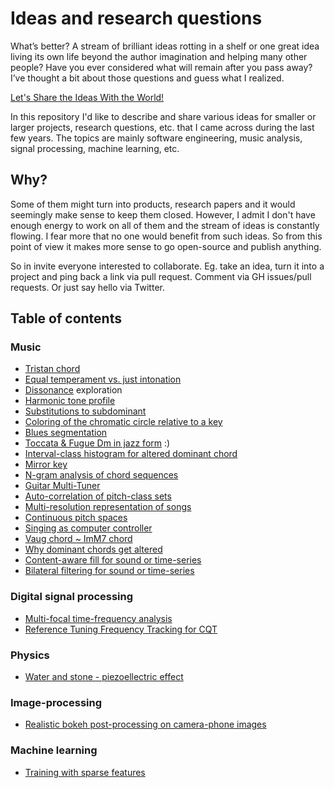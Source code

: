 # Ideas and research questions

What’s better? A stream of brilliant ideas rotting in a shelf or one great idea living its own life beyond the author imagination and helping many other people? Have you ever considered what will remain after you pass away? I’ve thought a bit about those questions and guess what I realized.

[Let's Share the Ideas With the World!](http://bohumirzamecnik.cz/blog/2014/lets-share-the-ideas-with-the-world/)

In this repository I'd like to describe and share various ideas for smaller or larger projects, research questions, etc. that I came across during the last few years. The topics are mainly software engineering, music analysis, signal processing, machine learning, etc.

## Why?

Some of them might turn into products, research papers and it would seemingly make sense to keep them closed. However, I admit I don't have enough energy to work on all of them and the stream of ideas is constantly flowing. I fear more that no one would benefit from such ideas. So from this point of view it makes more sense to go open-source and publish anything.

So in invite everyone interested to collaborate. Eg. take an idea, turn it into a project and ping back a link via pull request. Comment via GH issues/pull requests. Or just say hello via Twitter.

## Table of contents

### Music

- [Tristan chord](tristan_chord.md)
- [Equal temperament vs. just intonation](equal_temperament_vs_just_intonation.md)
- [Dissonance](dissonance.md) exploration
- [Harmonic tone profile](harmonic_tone_profile.md)
- [Substitutions to subdominant](substitutions_to_subdominant.md)
- [Coloring of the chromatic circle relative to a key](key_coloring.md)
- [Blues segmentation](blues_segmentation.md)
- [Toccata & Fugue Dm in jazz form](toccata_fugue_dm_jazz.md) :)
- [Interval-class histogram for altered dominant chord](altered_chord_ic_histogram.md)
- [Mirror key](mirror_key.md)
- [N-gram analysis of chord sequences](ngram_chord_analysis.md)
- [Guitar Multi-Tuner](guitar_multi_tuner.md)
- [Auto-correlation of pitch-class sets](pitch_class_set_autocorrelation.md)
- [Multi-resolution representation of songs](multi_resolution_song_representation.md)
- [Continuous pitch spaces](continuous_pitch_spaces.md)
- [Singing as computer controller](singing_as_computer_controller.md)
- [Vaug chord ~ ImM7 chord](augmented_vs_major_minor_chords.md)
- [Why dominant chords get altered](why_dominant_gets_altered.md)
- [Content-aware fill for sound or time-series](audio_content_aware_fill.md)
- [Bilateral filtering for sound or time-series](audio_bilateral_filtering.md)

### Digital signal processing

- [Multi-focal time-frequency analysis](multi_focal_time_frequency_analysis.md)
- [Reference Tuning Frequency Tracking for CQT](reference_tuning_frequency_tracking_for_cqt.md)

### Physics

- [Water and stone - piezoellectric effect](water_stone_piezo.md)

### Image-processing

- [Realistic bokeh post-processing on camera-phone images](mobile_bokehlab.md)


### Machine learning

- [Training with sparse features](training_with_sparse_features.md)

